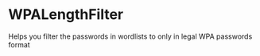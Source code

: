 # WPALengthFilter
Helps you filter the passwords in wordlists to only in legal WPA passwords format
